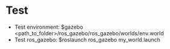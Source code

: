 # Test
- Test environment: $gazebo <path_to_folder>/ros_gazebo/ros_gazebo/worlds/env.world
- Test ros_gazebo: $roslaunch ros_gazebo my_world.launch
